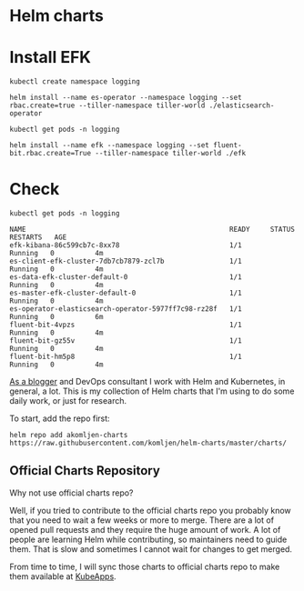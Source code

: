 # Helm charts


# Install EFK

```
kubectl create namespace logging

helm install --name es-operator --namespace logging --set rbac.create=true --tiller-namespace tiller-world ./elasticsearch-operator

kubectl get pods -n logging

helm install --name efk --namespace logging --set fluent-bit.rbac.create=True --tiller-namespace tiller-world ./efk
```

# Check

```
kubectl get pods -n logging

NAME                                                  READY     STATUS    RESTARTS   AGE
efk-kibana-86c599cb7c-8xx78                           1/1       Running   0          4m
es-client-efk-cluster-7db7cb7879-zcl7b                1/1       Running   0          4m
es-data-efk-cluster-default-0                         1/1       Running   0          4m
es-master-efk-cluster-default-0                       1/1       Running   0          4m
es-operator-elasticsearch-operator-5977ff7c98-rz28f   1/1       Running   0          6m
fluent-bit-4vpzs                                      1/1       Running   0          4m
fluent-bit-gz55v                                      1/1       Running   0          4m
fluent-bit-hm5p8                                      1/1       Running   0          4m
```

[As a blogger](https://akomljen.com) and DevOps consultant I work with Helm and Kubernetes, in general, a lot.
This is my collection of Helm charts that I'm using to do some daily work, or just for research.

To start, add the repo first:
```
helm repo add akomljen-charts https://raw.githubusercontent.com/komljen/helm-charts/master/charts/
```

## Official Charts Repository

Why not use official charts repo?

Well, if you tried to contribute to the official charts repo you probably know that you need to wait a few weeks or more to merge. There are a lot of opened pull requests and they require the huge amount of work. A lot of people are learning Helm while contributing, so maintainers need to guide them. That is slow and sometimes I cannot wait for changes to get merged.

From time to time, I will sync those charts to official charts repo to make them available at [KubeApps](https://kubeapps.com/).
